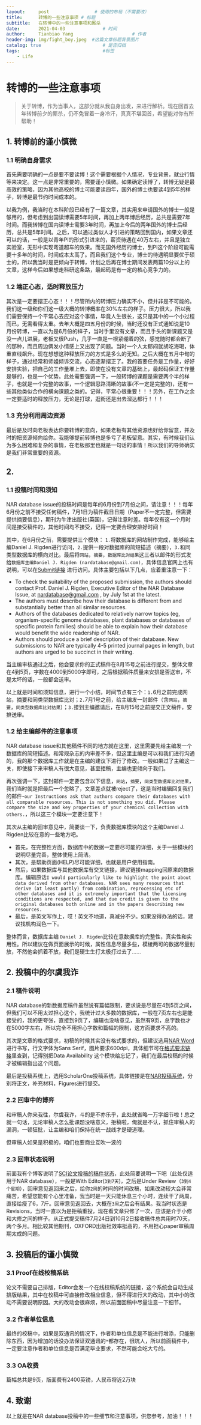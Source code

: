 ```yaml
---
layout:     post                 # 使用的布局（不需要改）
title:      转博的一些注意事项 # 标题 
subtitle:   在转博中的一些注意事项和厮杀
date:       2021-04-03              # 时间
author:     Tianbiao Yang                      # 作者
header-img: img/fight_boy.jpeg  #这篇文章标题背景图片
catalog: true                       # 是否归档
tags:                               #标签
    - Life
---
```

# 转博的一些注意事项

> 关于转博，作为当事人，这部分就从我自身出发，来进行解析。现在回首去年转博前夕的厮杀，仍不免冒着一身冷汗，真真不堪回首，希望能对你有所帮助！

## 1. 转博前的谨小慎微
### 1.1 明确自身需求
首先需要明确的一点是要不要读博！这个需要根据个人情况，专业背景，就业行情等来决定。这一点是非常重要的，需要谨小慎微。如果确定读博了，转博无疑是最高效的策略，因为其他高校的博士可能要读四年，国外的博士也要读4到5年的样子，转博是最节约时间成本的。

以我为例，我当时在本科阶段已经有了一篇文章，其实用来申请国外的博士一般是够用的，但考虑到出国读博需要5年时间，再加上两年博后经历，总共是需要7年时间。而我转博在国内读博士需要3年时间，再加上今后的两年国外的博士后经历，总共是5年时间。之后，可以通过类似人才引进的策略回到国内，如果文章还可以的话，一般是以青年PI的形式引进来的，薪资待遇在40万左右，并且是独立实验室，无形中实现弯道超车的效果。而无国外经历的博士，到PI这个阶段可能需要十多年的时间，时间成本太高了。而且我们这个专业，博士的待遇明显要优于硕士的，所以我当时是更倾向于转博，计划之后再在博士期间发表两篇10分以上的文章，这样今后如果想走科研这条路，最起码是有一定的核心竞争力的。

### 1.2 端正心态，适时释放压力
其次是一定要摆正心态！！！尽管所内的转博压力确实不小，但并非是不可能的。我们这一级和你们这一级大概的转博概率在30%左右的样子。压力很大，所以我们需要保持一个平常心去应对这个事情，毕竟人生很长，这只是其中的一个小过程而已，无需看得太重。去年大概是四五月份的时候，当时还没有正式通知说是10月份转博，一直以为是6月份的样子，当时手里没有文章，而且手头的新课题又是没一点儿进展，老板又很Push，几乎一直是一根紧绷着的弦，感觉随时都会断了的那种，而且周边俩发小情感上又出现了问题。当时一个人太郁闷就胡吃海喝，体重直线飙升。现在想想这种释放压力的方式是多么的无知。之后大概在五月中旬的样子，通过经常和师姐倾诉交流，心态逐渐摆正了。我的首要任务是工作量，好好安排实验，把自己的工作量堆上去，即使在没有文章的基础上，最起码保证工作量是够的，也是一个优势。此处需要强调一下，一般转博的课题是需要两个半的样子，也就是一个完整的故事，一个逻辑思路清晰的故事(不一定是完整的)，还有一些其他类似合作的横向课题之类的。记得，平常心很重要！！！另外，在工作之余一定要适时的释放压力，无论是打球，逛街还是出去溜达都行！！！

### 1.3 充分利用周边资源

最后是及时向老板表达你要转博的意向，如果老板有其他资源也好给你留意，并及时的把资源倾向给你。我能够提前转博也是多亏了老板留意。其实，有时候我们认为多么困难和复杂的事情，在老板那里也就是一句话的事情！所以我们的导师确实是我们非常重要的资源。

## 2.

### 1.1 投稿时间和须知
NAR database issue的投稿时间是每年的6月份到7月份之间，请注意！！！每年6月份之前不接受任何稿件，7月1日为稿件截日日期（Paper不一定完整，但需要提供摘要信息），期刊为牛津出版社(英国)，记得注意时差。每年仅有这一个月时间是接受稿件的，其他时间均不接受，记得一定要合理安排好时间！

其中，在6月份之前，需要提供三个模块： `1.`将数据库的网站制作完成，能够给主编Daniel J. Rigden进行访问，`2.`提供一段对数据库的简短描述（摘要），`3.`和同类型数据库的横向对比。最后将`网站`，`摘要`，`数据库比对结果`这三者以邮件的形式发给`数据库主编Daniel J. Rigden (nardatabase@gmail.com)`，具体信息官网上也有说明，可以在[Submit链接](https://academic.oup.com/nar/pages/Ms_Prep_Database) 进行访问。具体主要包括以下几点，应着重注意一下：
	
* To check the suitability of the proposed submission, the authors should contact Prof. Daniel J. Rigden, Executive Editor of the NAR Database Issue, at nardatabase@gmail.com , by July 1st at the latest.
* The authors must describe how their database is different from and substantially better than all similar resources.
* Authors of the databases dedicated to relatively narrow topics (eg, organism-specific genome databases, plant databases or databases of specific protein families) should be able to explain how their database would benefit the wide readership of NAR. 
* Authors should produce a brief description of their database. New submissions to NAR are typically 4-5 printed journal pages in length, but authors are urged to be succinct in their writing.

当主编审核通过之后，他会要求你的正式稿件在8月15号之前进行提交，整体文章在4到5页，字数在4000到5000字即可，之后根据稿件质量来安排是否送审，不是太坏的话，一般都会送审。

以上就是时间和须知信息，进行一个小结，时间节点有三个：`1.`6月之前完成网站，摘要和同类型数据库比对；`2.`7月1号之前，给主编发一封邮件（含`网站`，`摘要`，`同类型数据库比对结果`）；`3.`接到主编邀请后，在8月15号之前提交正文稿件，安排送审。

### 1.2 给主编邮件的注意事项
NAR database issue和其他稿件不同的地方就在这里，这里需要先给主编发一个数据库的简短描述。和常规杂志的内审差不多，但这里主编是可以和我们进行沟通的，我的那个数据库工作就是在主编的建议下进行了修改。一般如果过了主编这一关，即使接下来审稿人有很大意见，甚至拒稿，主编也更倾向于我们。

再次强调一下，这封邮件一定要包含以下信息，`网站`，`摘要`，`同类型数据库比对结果`，我们当时就是把最后一个忽略了，文章差点就被reject了，这是当时编辑回复我们的邮件-`our Instructions ask that authors compare their databases with all comparable resources. This is not something you did. Please compare the size and key properties of your chemical collection with others.`，所以这三个模块一定要注意下！

其次从主编的回审意见中，简要谈一下，负责数据库模块的这个主编Daniel J. Rigden比较在意的一些地方吧。

* 首先，在完整性方面，数据库中的数据一定要尽可能的详细，关于一些模块的说明尽量完善，整体使用上简洁。
* 其次，是帮助页面(HELP)尽可能详细，也就是用户使用指南。
* 然后，如果数据库与其他数据库有交叉链接，建议链接mapping回原来的数据库。编辑原话`I would particularly like to highlight the point about data derived from other databases. NAR sees many resources that derive (at least partly) from combination, reprocessing etc of other databases and it is extremely important that the licensing conditions are respected, and that due credit is given to the original databases both online and in the papers describing new resources.`
* 最后，是英文写作上，哎！英文不地道，真减分不少。如果没得办法的话，建议找机构润色一下。

整体而言，数据库主编 `Daniel J. Rigden`比较在意数据库的完整性，真实性和实用性。所以建议在做页面展示的时候，属性信息尽量多些，模棱两可的数据尽量别放，不然他会抓着不放，我们是硬生生打太极打过去了......

## 2. 投稿中的尔虞我诈
### 2.1 稿件说明
NAR database的新数据库稿件虽然说有篇幅限制，要求说是尽量在4到5页之间，但我们可以不用太过担心这个，我统计过大多数的数据库，一般在7页左右也是能接受的，我的更夸张，直接到9页了，编辑也没啥意见，虽然有9页，总字数也才在5000字左右，所以完全不用担心字数和篇幅的限制，这方面要求不高的。

其次是文章的格式要求，初稿的时候其实没有格式要求的，但建议选用[NAR Word](https://static.primary.prod.gcms.the-infra.com/static/site/nar/document/NAR-word-template.doc?node=26e3c0d5c8107f294d16&version=214529:4bbfe1f4e438252b2e06)进行书写，行文字体为Sans Serif，图片要求600dpi，具体细节可在[格式要求链接](https://academic.oup.com/nar/pages/Ms_Prep_Submission)里查到，记得别把Data Availability
这个模块给忘记了，我们在最后校稿的时候才被编辑指出这个问题。

最后是投稿系统上，选用ScholarOne投稿系统，具体链接是在[NAR投稿系统](https://mc.manuscriptcentral.com/nar)，分别将正文，补充材料，Figures进行提交。


### 2.2 回审中的博弈
和审稿人你来我往，尔虞我诈，斗的是不亦乐乎，此处就省略一万字细节啦！总之就一句话，无论审稿人怎么批课题没啥意义，拒稿啦，俺就是不认，抓住审稿人的漏洞，一顿狂批，让主编和咱们保持在统一战线才是硬道理。

但审稿人如果是积极的，咱们也要商业互吹一波的

### 2.3 回审状态说明
前面我有个博客说明了[SCI论文投稿的稿件状态](https://tianbiao-yang.github.io/2021/01/11/%E6%8A%95%E7%A8%BF%E7%B3%BB%E7%BB%9F%E7%9A%84%E5%90%84%E7%A7%8D%E7%A8%BF%E4%BB%B6%E7%8A%B6%E6%80%81/)，此处简要说明一下吧（此处仅适用于NAR database），一般是With Editor(`3到7天`)，之后是Under Review（`3到4个星期`），回审意见返回来之后，给你`2周`的时间的时间改稿，如果改动较大会非常痛苦，希望您能有个心里准备，我当时是一天只能休息三个小时，连续干了两周，直接给瘦了6，7斤。回审意见返回去，大概在`3周`之后会有结果。我当时状态是Revisions，当时一直以为是拒稿重投，现在看文章只修了一次，应该是介于小修和大修之间的样子。从正式提交稿件7月24日到10月2日接收稿件总共用时70天，两个多月。相比较其他期刊，OXFORD出版社效率挺高的，不用担心paper审稿周期太成的问题。

## 3. 投稿后的谨小慎微
### 3.1 Proof在线校稿系统
论文不需要自己排版，Editor会发一个在线校稿系统的链接，这个系统会自动生成排版结果，其中在校稿中可直接修改相应信息，但不得进行大的改动，其中小的改动不需要说明原因。大的改动会很麻烦，所以前面回稿中尽量注意一下细节。
### 3.2 作者单位信息
最终的校稿中，如果是双通讯的情况下，作者和单位信息是不能进行增添，只能删除东西，因为增加的话没办法保证双通讯的`*`都存在，很坑人，所以前面稿件中，一定要注意作者和单位信息是否满足毕业要求，不然可能会吃大亏的。
### 3.3 OA收费
篇幅总共是9页，版面费有2400英镑，人民币将近2万块

## 4. 致谢
以上就是在NAR database投稿中的一些细节和注意事项，供您参考，加油！！！



